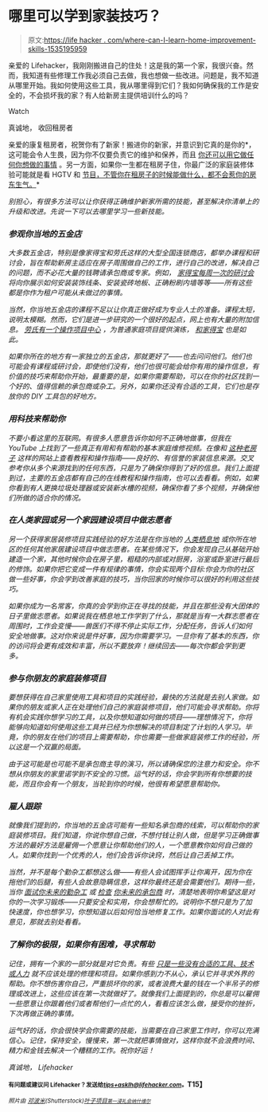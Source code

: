 # 哪里可以学到家装技巧？

> 原文:[https://life hacker . com/where-can-I-learn-home-improvement-skills-1535195959](https://lifehacker.com/where-can-i-learn-home-improvement-skills-1535195959)

亲爱的 Lifehacker，我刚刚搬进自己的住处！这是我的第一个家，我很兴奋。然而，我知道有些修理工作我必须自己去做，我也想做一些改进。问题是，我不知道从哪里开始。我如何使用这些工具，我从哪里得到它们？我如何确保我的工作是安全的，不会损坏我的家？有人给新房主提供培训什么的吗？

Watch

真诚地，
收回租房者

亲爱的康复租房者，祝贺你有了新家！搬进你的新家，并意识到它真的是你的*，这可能会令人生畏，因为你不仅要负责它的维护和保养，而且 [你还可以用它做任何你想做的事情](https://lifehacker.com/five-things-i-wish-i-had-known-before-i-bought-a-house-1152993672) 。另一方面，如果你一生都在租房子住，你最广泛的家庭装修体验可能就是看 HGTV 和 [节目，不管你在租房子的时候能做什么，都不会惹你的房东生气。](http://lifehacker.com/how-can-i-upgrade-my-rental-apartment-without-upsetting-5987860)*

*别担心，有很多方法可以让你获得正确维护新家所需的技能，甚至解决你清单上的升级和改进。先说一下可以去哪里学习一些新技能。*

### *参观你当地的五金店*

*大多数五金店，特别是像家得宝和劳氏这样的大型全国连锁商店，都举办课程和研讨会，旨在帮助新房主适应在房子周围做自己的工作，进行自己的改进，解决自己的问题，而不必花大量的钱聘请承包商或专家。例如， [家得宝每周一次的研讨会](http://workshops.homedepot.com/workshops/home) 将向你展示如何安装装饰线条、安装瓷砖地板、正确粉刷内墙等等——所有这些都是你作为租户可能从未做过的事情。*

*当然，你当地五金店的课程不足以让你真正做好成为专业人士的准备。课程太短，说明太模糊。然而，它们是进一步研究的一个很好的起点，网上也有大量的附加信息。 [劳氏有一个操作项目中心](http://www.lowes.com/ContentDisplayView?articleTitle=How+To+Library&lwpg=615580068&catalogId=10051&langId=-1&storeId=10151) ，为普通家庭项目提供演练， [和家得宝](http://www.homedepot.com/c/project_how_to) 也是如此。*

*如果你所在的地方有一家独立的五金店，那就更好了——也去问问他们。他们也可能会有课程或研讨会，即使他们没有，他们也很可能会给你有用的操作信息，有价值的技巧来帮助你开始，最重要的是，如果你需要帮助，可以在你的社区找到一个好的、值得信赖的承包商或杂工。另外，如果你还没有合适的工具，它们也是存放你的 DIY 工具包的好地方。*

### *用科技来帮助你*

*不要小看这里的互联网。有很多人愿意告诉你如何不正确地做事，但我在 YouTube 上找到了一些真正有用和有帮助的基本家庭维修视频。在像和 [这种老房子](http://www.thisoldhouse.com/toh/) 这样的网站上查看教程和操作指南——良好的、有信誉的家装信息来源。交叉参考你从多个来源找到的任何东西，只是为了确保你得到了好的信息。我们上面提到过，主要的五金店都有自己的在线教程和操作指南，也可以去看看。例如，如果你看到有人更换垃圾处理器或安装新水槽的视频，确保你看了多个视频，并确保他们所做的适合你的情况。*

### *在人类家园或另一个家园建设项目中做志愿者*

*另一个获得家居装修项目实践经验的好方法是在你当地的 [人类栖息地](http://www.habitat.org/) 或你所在地区的任何其他家居建设项目中做志愿者。在某些情况下，你会发现自己从基础开始建造一个家，其他时候你会在房子里，粗糙的内部或对厨房，浴室或卧室进行最后的修饰。如果你把它变成一件有规律的事情，你会实现两个目标:你会为你的社区做一些好事，你会学到改善家庭的技巧，当你回家的时候你可以很好的利用这些技巧。*

*如果你成为一名常客，你真的会学到你正在寻找的技能，并且在那些没有大团体的日子里做志愿者。如果说我在栖息地工作学到了什么，那就是当有一大群志愿者在周围时，工作会变慢——兽医们不得不停止实际工作，分配任务，告诉人们如何安全地做事。这对你来说是件好事，因为你需要学习。一旦你有了基本的东西，你的访问将会更有成效和丰富，所以不要放弃！继续回去——每次你都会学到更多。*

### *参与你朋友的家庭装修项目*

*要想获得在自己家里使用工具和项目的实践经验，最快的方法就是去别人家做。如果你的朋友或家人正在处理他们自己的家庭装修项目，他们可能会寻求帮助。你将有机会实践你想学习的工具，以及你想知道如何做的项目——理想情况下，你将能够向知道如何使用这些工具并已经为你想解决的项目制定了计划的人学习。毕竟，你的朋友在他们的项目上需要帮助，你也需要一些做家庭装修工作的经验，所以这是一个双赢的局面。*

*由于这可能是也可能不是承包商主导的演习，所以请确保您的注意力和安全。你不想从你朋友的家里诺学到不安全的习惯。运气好的话，你会学到所有你想要的技能，而且你会有一个朋友，当轮到你的时候，他很有希望愿意帮助你。*

### *雇人跟踪*

*就像我们提到的，你当地的五金店可能有一些知名承包商的线索，可以帮助你的家庭装修项目。我们知道，你说你想自己做，不想付钱让别人做，但是学习正确做事方法的最好方法是雇佣一个愿意让你帮助他们的人，一个愿意教你如何自己做的人。如果你找到一个优秀的人，他们会告诉你诀窍，然后让自己丢掉工作。*

*当然，并不是每个勤杂工都想这么做——有些人会试图挥手让你离开，因为你在拖他们的后腿，有些人会故意隐瞒信息，这样你最终还是会需要他们。期待一些，当你 [面试你未来的勤杂工](https://lifehacker.com/how-can-i-find-and-hire-a-good-responsible-handyman-558507563) 或 [检查](http://lifehacker.com/how-to-hire-a-contractor-without-getting-hosed-5578353) [你未来的承包商](http://lifehacker.com/how-to-weed-out-a-good-contractor-from-the-bad-5966635) 时，清楚地表明你希望这是对你的一次学习锻炼——只要安全和实用，你会想帮忙的。说明你不想只是为了加快速度，你也想学习，你想知道以后如何恰当地修复工作。如果你面试的人对此有意见，那就去别处看看。*

### *了解你的极限，如果你有困难，寻求帮助*

*记住，拥有一个家的一部分就是对它负责。有些 [只是一些没有合适的工具、技术或人力](https://lifehacker.com/which-home-improvements-can-i-diy-and-which-should-i-le-487207936) 就不应该处理的修理和项目。如果你感到力不从心，承认它并寻求外界的帮助。你不想伤害你自己，严重损坏你的家，或者浪费大量的钱在一个半吊子的修理或改进上，这些应该在第一次就做好了。就像我们上面提到的，你总是可以雇佣一些愿意让你跟着他们或者帮他们一点忙的人，看看应该怎么做，接受你的挫折，下次再做正确的事情。*

*运气好的话，你会很快学会你需要的技能，当需要在自己家里工作时，你可以充满信心。记住，保持安全，慢慢来，第一次就把事情做对，这样你就不会浪费时间、精力和金钱去解决一个糟糕的工作。祝你好运！*

*真诚地，
Lifehacker*

**<small>有问题或建议问 Lifehacker？发送给</small>*[*<small>tips+asklh@lifehacker.com</small>*](mailto:tips+asklh@lifehacker.com)*<small>。</small>T15】**

**<small>照片由</small>* [*<small>邓波米</small>*](http://www.shutterstock.com/pic.mhtml?id=114454351&src=id)*<small>(Shutterstock)</small>*[*<small>叶子项目</small>*](http://www.flickr.com/photos/76708317@N02/8756045896/)*<small></small>*<small>[*<small>第一浸礼会纳什维尔</small>*](http://www.flickr.com/photos/firstbaptistnashville/2657971341/)</small>* 

*<small></small>*